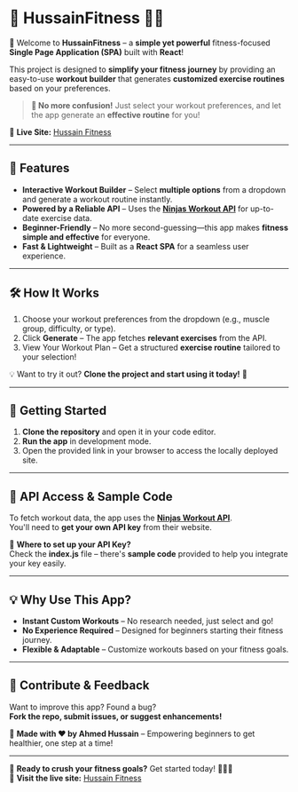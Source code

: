 # 💪 **HussainFitness** 🏋️‍♂️  

🚀 Welcome to **HussainFitness** – a **simple yet powerful** fitness-focused **Single Page Application (SPA)** built with **React**!  

This project is designed to **simplify your fitness journey** by providing an easy-to-use **workout builder** that generates **customized exercise routines** based on your preferences.  

> **🎯 No more confusion!** Just select your workout preferences, and let the app generate an **effective routine** for you!  

🔗 **Live Site:** [Hussain Fitness](https://main--hussainfitness.netlify.app/)  

---

## **🌟 Features**
- **Interactive Workout Builder** – Select **multiple options** from a dropdown and generate a workout routine instantly.  
- **Powered by a Reliable API** – Uses the **[Ninjas Workout API](https://api-ninjas.com/api/exercises)** for up-to-date exercise data.  
- **Beginner-Friendly** – No more second-guessing—this app makes **fitness simple and effective** for everyone.  
- **Fast & Lightweight** – Built as a **React SPA** for a seamless user experience.  

---

## **🛠️ How It Works**
1. Choose your workout preferences from the dropdown (e.g., muscle group, difficulty, or type).  
2. Click **Generate** – The app fetches **relevant exercises** from the API.  
3. View Your Workout Plan – Get a structured **exercise routine** tailored to your selection!  

💡 Want to try it out? **Clone the project and start using it today!** 🚀  

---

## **📌 Getting Started**
1. **Clone the repository** and open it in your code editor.  
2. **Run the app** in development mode.  
3. Open the provided link in your browser to access the locally deployed site.  

---

## **🔑 API Access & Sample Code**
To fetch workout data, the app uses the **[Ninjas Workout API](https://api-ninjas.com/api/exercises)**.  
You'll need to **get your own API key** from their website.  

📌 **Where to set up your API Key?**  
Check the **index.js** file – there's **sample code** provided to help you integrate your key easily.

---

## **💡 Why Use This App?**
- **Instant Custom Workouts** – No research needed, just select and go!  
- **No Experience Required** – Designed for beginners starting their fitness journey.  
- **Flexible & Adaptable** – Customize workouts based on your fitness goals.  

---

## **📩 Contribute & Feedback**
Want to improve this app? Found a bug?  
**Fork the repo, submit issues, or suggest enhancements!**  

📌 **Made with ❤️ by Ahmed Hussain** – Empowering beginners to get healthier, one step at a time!  

---

🚀 **Ready to crush your fitness goals?** Get started today! 🏋️‍♀️🔥  
🔗 **Visit the live site:** [Hussain Fitness](https://main--hussainfitness.netlify.app/)
